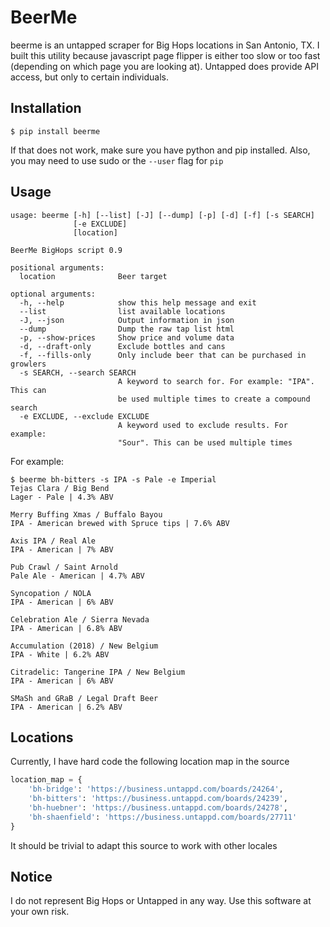 # BeerMe

beerme is an untapped scraper for Big Hops locations in San Antonio, TX.
I built this utility because javascript page flipper is either too slow or too fast
(depending on which page you are looking at). Untapped does provide API access, but
only to certain individuals.

## Installation
```shell
$ pip install beerme
```

If that does not work, make sure you have python and pip installed. Also, you may need to use
sudo or the `--user` flag for `pip`

## Usage

```
usage: beerme [-h] [--list] [-J] [--dump] [-p] [-d] [-f] [-s SEARCH]
              [-e EXCLUDE]
              [location]

BeerMe BigHops script 0.9

positional arguments:
  location              Beer target

optional arguments:
  -h, --help            show this help message and exit
  --list                list available locations
  -J, --json            Output information in json
  --dump                Dump the raw tap list html
  -p, --show-prices     Show price and volume data
  -d, --draft-only      Exclude bottles and cans
  -f, --fills-only      Only include beer that can be purchased in growlers
  -s SEARCH, --search SEARCH
                        A keyword to search for. For example: "IPA". This can
                        be used multiple times to create a compound search
  -e EXCLUDE, --exclude EXCLUDE
                        A keyword used to exclude results. For example:
                        "Sour". This can be used multiple times
```
For example:

```
$ beerme bh-bitters -s IPA -s Pale -e Imperial
Tejas Clara / Big Bend
Lager - Pale | 4.3% ABV

Merry Buffing Xmas / Buffalo Bayou
IPA - American brewed with Spruce tips | 7.6% ABV

Axis IPA / Real Ale
IPA - American | 7% ABV

Pub Crawl / Saint Arnold
Pale Ale - American | 4.7% ABV

Syncopation / NOLA
IPA - American | 6% ABV

Celebration Ale / Sierra Nevada
IPA - American | 6.8% ABV

Accumulation (2018) / New Belgium
IPA - White | 6.2% ABV

Citradelic: Tangerine IPA / New Belgium
IPA - American | 6% ABV

SMaSh and GRaB / Legal Draft Beer
IPA - American | 6.2% ABV
```

## Locations

Currently, I have hard code the following location map in the source

```python
location_map = {
    'bh-bridge': 'https://business.untappd.com/boards/24264',
    'bh-bitters': 'https://business.untappd.com/boards/24239',
    'bh-huebner': 'https://business.untappd.com/boards/24278',
    'bh-shaenfield': 'https://business.untappd.com/boards/27711'
}
```

It should be trivial to adapt this source to work with other locales

## Notice

I do not represent Big Hops or Untapped in any way. Use this software at your own risk.

